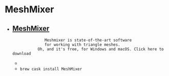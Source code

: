# MeshMixer
- [MeshMixer](http://meshmixer.com/)
  -                      Meshmixer is state-of-the-art software                    for working with triangle meshes.                 Oh, and it's free, for Windows and macOS. Click here to download
  - 
  - `brew cask install MeshMixer`
